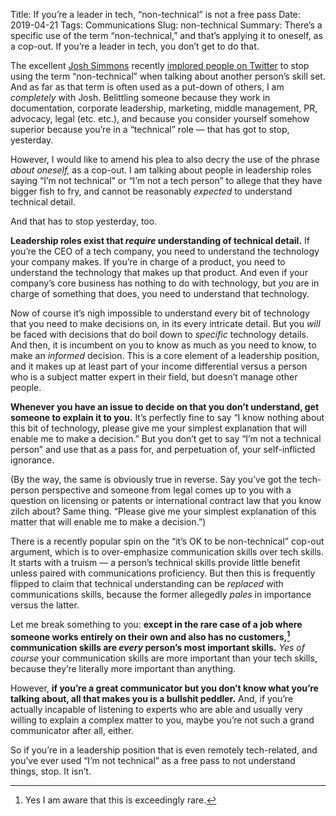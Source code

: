 Title: If you’re a leader in tech, “non-technical” is not a free pass 
Date: 2019-04-21
Tags: Communications
Slug: non-technical
Summary: There’s a specific use of the term “non-technical,” and that’s applying it to oneself, as a cop-out. If you’re a leader in tech, you don’t get to do that.

The excellent [Josh Simmons](https://joshsimmons.com/) recently
[implored people on
Twitter](https://twitter.com/joshsimmons/status/1111292871594774529)
to stop using the term “non-technical” when talking about another
person’s skill set. And as far as that term is often used as a
put-down of others, I am *completely* with Josh. Belittling someone
because they work in documentation, corporate leadership, marketing,
middle management, PR, advocacy, legal (etc. etc.), and because you
consider yourself somehow superior because you’re in a “technical”
role — that has got to stop, yesterday.

However, I would like to amend his plea to also decry the use of the
phrase _about oneself,_ as a cop-out. I am talking about people in
leadership roles saying “I’m not technical” or “I’m not a tech
person” to allege that they have bigger fish to fry, and cannot be
reasonably _expected_ to understand technical detail.

And that has to stop yesterday, too.

**Leadership roles exist that *require* understanding of technical
detail.** If you’re the CEO of a tech company, you need to understand
the technology your company makes. If you’re in charge of a product,
you need to understand the technology that makes up that product. And
even if your company’s core business has nothing to do with
technology, but _you_ are in charge of something that does, you need
to understand that technology.

Now of course it’s nigh impossible to understand every bit of
technology that you need to make decisions on, in its every intricate
detail. But you *will* be faced with decisions that do boil down to
*specific* technology details. And then, it is incumbent on you to
know as much as you need to know, to make an *informed* decision. This
is a core element of a leadership position, and it makes up at least
part of your income differential versus a person who is a subject
matter expert in their field, but doesn’t manage other people.

**Whenever you have an issue to decide on that you don’t understand,
get someone to explain it to you.** It’s perfectly fine to say “I know
nothing about this bit of technology, please give me your simplest
explanation that will enable me to make a decision.” But you don’t get
to say “I’m not a technical person” and use that as a pass for, and
perpetuation of, your self-inflicted ignorance.

(By the way, the same is obviously true in reverse. Say you’ve got the
tech-person perspective and someone from legal comes up to you with a
question on licensing or patents or international contract law that
you know zilch about? Same thing. “Please give me your simplest
explanation of this matter that will enable me to make a decision.”)

There is a recently popular spin on the “it’s OK to be non-technical”
cop-out argument, which is to over-emphasize communication skills over
tech skills. It starts with a truism — a person’s technical skills
provide little benefit unless paired with communications
proficiency. But then this is frequently flipped to claim that
technical understanding can be *replaced* with communications skills,
because the former allegedly *pales* in importance versus the latter.

Let me break something to you: **except in the rare case of a job
where someone works entirely on their own and also has no customers,[^1]
communication skills are *every* person’s most important skills.** *Yes of
course* your communication skills are more important than your tech
skills, because they’re literally more important than
anything. 

However, **if you’re a great communicator but you don’t know what
you’re talking about, all that makes you is a bullshit peddler.** And,
if you’re actually incapable of listening to experts who are able and
usually very willing to explain a complex matter to you, maybe you’re
not such a grand communicator after all, either.

So if you’re in a leadership position that is even remotely
tech-related, and you’ve ever used “I’m not technical” as a free pass
to not understand things, stop. It isn’t.

[^1]: Yes I am aware that this is exceedingly rare.
